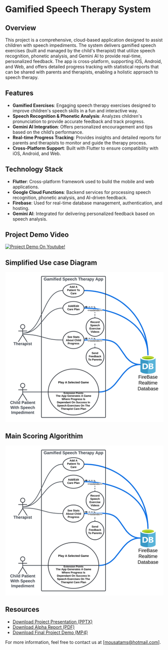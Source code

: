 
# Gamified Speech Therapy System



## Overview

This project is a comprehensive, cloud-based application designed to assist children with speech impediments. The system delivers gamified speech exercises (built and managed by the child's therapist) that utilize speech recognition, phonetic analysis, and Gemini AI to provide real-time, personalized feedback. The app is cross-platform, supporting iOS, Android, and Web, and offers detailed progress tracking with statistical reports that can be shared with parents and therapists, enabling a holistic approach to speech therapy.

## Features

- **Gamified Exercises**: Engaging speech therapy exercises designed to improve children's speech skills in a fun and interactive way.
- **Speech Recognition & Phonetic Analysis**: Analyzes children's pronunciation to provide accurate feedback and track progress.
- **Gemini AI Integration**: Offers personalized encouragement and tips based on the child’s performance.
- **Real-time Progress Tracking**: Provides insights and detailed reports for parents and therapists to monitor and guide the therapy process.
- **Cross-Platform Support**: Built with Flutter to ensure compatibility with iOS, Android, and Web.

## Technology Stack

- **Flutter**: Cross-platform framework used to build the mobile and web applications.
- **Google Cloud Functions**: Backend services for processing speech recognition, phonetic analysis, and AI-driven feedback.
- **Firebase**: Used for real-time database management, authentication, and hosting.
- **Gemini AI**: Integrated for delivering personalized feedback based on speech analysis.

## Project Demo Video

[![Project Demo On Youtube!](https://img.youtube.com/vi/rUjPT7o85RQ/0.jpg)](https://youtu.be/rUjPT7o85RQ)

## Simplified Use case Diagram 

<img src="./Speech%20Therapy%20App%20Use%20Case%20UML%20-%20Use%20Case%20Diagram.png" alt="Speech Therapy Process" width="600"/>

## Main Scoring Algorithim 
<img src="./Speech%20Therapy%20App%20Use%20Case%20UML%20-%20Use%20Case%20Diagram.png" alt="Speech Therapy Process" width="600"/>


## Resources

- [Download Project Presentation (PPTX)](./פרויקט%20גמר%20-%20מוסא%20טמס%20FOR%20TEST.pptx)
- [Download Alpha Report (PDF)](./Alpha%20REPORT%20PDF%20FINAL.pdf)
- [Download Final Project Demo (MP4)](./FINAL%20PROJECT%20DEMO%20for%20test.mp4)

For more information, feel free to contact us at [mousatams@hotmail.com].
